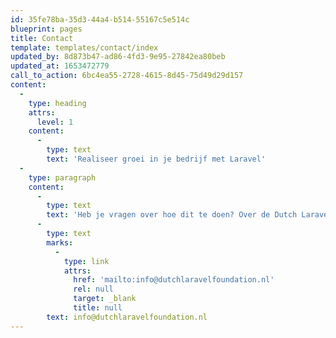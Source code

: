 ```yaml
---
id: 35fe78ba-35d3-44a4-b514-55167c5e514c
blueprint: pages
title: Contact
template: templates/contact/index
updated_by: 8d873b47-ad86-4fd3-9e95-27842ea80beb
updated_at: 1653472779
call_to_action: 6bc4ea55-2728-4615-8d45-75d49d29d157
content:
  -
    type: heading
    attrs:
      level: 1
    content:
      -
        type: text
        text: 'Realiseer groei in je bedrijf met Laravel'
  -
    type: paragraph
    content:
      -
        type: text
        text: 'Heb je vragen over hoe dit te doen? Over de Dutch Laravel Foundation? Vul dan onderstaand contactformulier in. Uiteraard kun je ook mailen naar '
      -
        type: text
        marks:
          -
            type: link
            attrs:
              href: 'mailto:info@dutchlaravelfoundation.nl'
              rel: null
              target: _blank
              title: null
        text: info@dutchlaravelfoundation.nl
---
```

